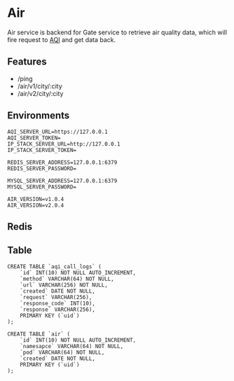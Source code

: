 # Air

Air service is backend for Gate service to retrieve air quality data, which will fire request to [AQI](https://api.waqi.info) and get data back.

## Features

- /ping
- /air/v1/city/:city
- /air/v2/city/:city

## Environments

    AQI_SERVER_URL=https://127.0.0.1
    AQI_SERVER_TOKEN=
    IP_STACK_SERVER_URL=http://127.0.0.1
    IP_STACK_SERVER_TOKEN=
    
    REDIS_SERVER_ADDRESS=127.0.0.1:6379
    REDIS_SERVER_PASSWORD=
    
    MYSQL_SERVER_ADDRESS=127.0.0.1:6379
    MYSQL_SERVER_PASSWORD=
    
    AIR_VERSION=v1.0.4
    AIR_VERSION=v2.0.4
    

## Redis

## Table

    CREATE TABLE `aqi_call_logs` (
        `id` INT(10) NOT NULL AUTO_INCREMENT,
        `method` VARCHAR(64) NOT NULL,
        `url` VARCHAR(256) NOT NULL,
        `created` DATE NOT NULL,
        `request` VARCHAR(256),
        `response_code` INT(10),
        `response` VARCHAR(256),
        PRIMARY KEY (`uid`)
    );
    
    CREATE TABLE `air` (
        `id` INT(10) NOT NULL AUTO_INCREMENT,
        `namesapce` VARCHAR(64) NOT NULL,
        `pod` VARCHAR(64) NOT NULL,
        `created` DATE NOT NULL,
        PRIMARY KEY (`uid`)
    );    
    
 
